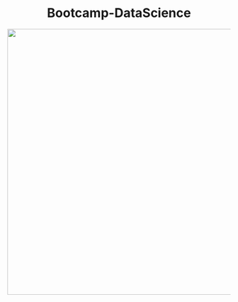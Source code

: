 <h1 align="center">Bootcamp-DataScience</h1>

<p float="left">
  <p align="center">
  <img src="https://play-lh.googleusercontent.com/E5OY3A9Nf-XieZN5Ah6KfPIDbFpLR_j5fFOLbl-aYDrRiFAvensqRJjZpWFRA_yyNg" width="600" /> 
  </p>


